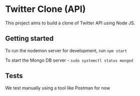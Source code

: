 # Twitter Clone (API)

This project aims to build a clone of Twitter API using Node JS.

## Getting started

To run the nodemon server for development, run `npm start`

To start the Mongo DB server - `sudo systemctl status mongod`

## Tests

We test manually using a tool like Postman for now
